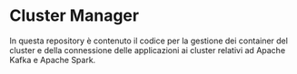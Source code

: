 # Cluster Manager
In questa repository è contenuto il codice per la gestione dei container del cluster e della connessione delle applicazioni ai cluster relativi ad Apache Kafka e Apache Spark.